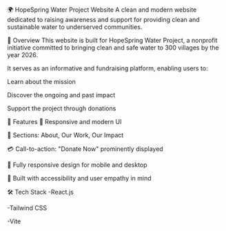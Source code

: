 🌍 HopeSpring Water Project Website
A clean and modern website dedicated to raising awareness and support for providing clean and sustainable water to underserved communities.


🌟 Overview
This website is built for HopeSpring Water Project, a nonprofit initiative committed to bringing clean and safe water to 300 villages by the year 2026.

It serves as an informative and fundraising platform, enabling users to:

Learn about the mission

Discover the ongoing and past impact

Support the project through donations

📌 Features
🧭 Responsive and modern UI

📝 Sections: About, Our Work, Our Impact

💳 Call-to-action: "Donate Now" prominently displayed

📱 Fully responsive design for mobile and desktop

💚 Built with accessibility and user empathy in mind

🛠 Tech Stack
-React.js 

-Tailwind CSS 

-Vite 